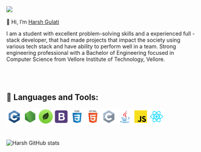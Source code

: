<img src="https://profile-counter.glitch.me/harsh-gulati-14/count.svg" />

👋 Hi, I’m [Harsh Gulati](https://www.linkedin.com/in/harsh-gulati-005585ab/) 

I am a student with excellent problem-solving skills and a experienced full - stack developer, that had made projects that impact the society using various tech stack and have ability to perform well in a team. Strong engineering professional with a Bachelor of Engineering focused in Computer Science from Vellore Institute of Technology, Vellore.
<br/>
<br/>
<br/>
<br/>
## 🔨 Languages and Tools:

<a href="https://www.cplusplus.com/" target="_blank"><img align="left" alt="C++" height ="42px" src="icons/c++/c++.svg"></a>
<a href="https://nodejs.org/en/" target="_blank"><img align="left" alt="NodeJS" height ="42px" src="icons/node/node.svg"></a>
<a href="https://www.mongodb.com/" target="_blank"><img align="left" alt="MongoDB" height ="42px" src="images/mongodb.png"></a>
<a href="https://getbootstrap.com/" target="_blank"><img align="left" alt="Bootstrap" height ="42px" src="icons/bootstrap/bootstrap.svg"></a>
<a href="https://www.w3schools.com/css/" target="_blank"><img align="left" alt="CSS" height ="42px" src="icons/css/css.svg"></a>
<a href="https://www.w3schools.com/html/" target="_blank"><img align="left" alt="HTML" height ="42px" src="icons/html/html.svg"></a>
<a href="https://www.cplusplus.com/" target="_blank"><img align="left" alt="C++" height ="42px" src="icons/c/c.svg"></a>
<a href="https://www.java.com" target="_blank"><img align="left" alt="Java" height ="42px" src="icons/java/java.svg"></a>
<a href="https://developer.mozilla.org/en-US/docs/Web/JavaScript" target="_blank"> <img align="left" alt="JavaScript" height ="42px" src="icons/javascript/javascript.svg"> </a>
<a href="https://reactjs.org/" target="_blank"> <img align="left" alt="React" height ="42px" src="icons/react/react.svg"></a>

<br>
<br>
<br>
<br>

![Harsh GitHub stats](https://github-readme-stats.vercel.app/api?username=harsh-gulati-14&show_icons=true&theme=radical)
